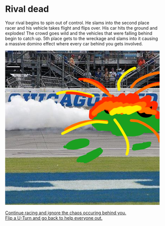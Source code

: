 # Rival dead  
Your rival begins to spin out of control. He slams into  the second place racer and his vehicle takes flight and flips over. His car hits the ground and explodes! The crowd goes wild and the vehicles that were falling behind begin to catch up. 5th place gets to the wreckage and slams into it causing a massive domino effect where every car behind you gets involved.  

![rival-explode.png](../pictures/rival-explode.png)  

[Continue racing and ignore the chaos occuring behind you.](continue-racing.md)  
[Flip a U-Turn and go back to help everyone out.](flip-uturn.md)  
